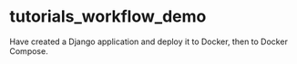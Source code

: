 # tutorials_workflow_demo
Have created a Django application and deploy it to Docker, then to Docker Compose.
